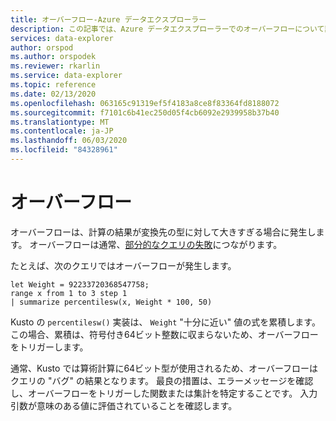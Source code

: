 ```yaml
---
title: オーバーフロー-Azure データエクスプローラー
description: この記事では、Azure データエクスプローラーでのオーバーフローについて説明します。
services: data-explorer
author: orspod
ms.author: orspodek
ms.reviewer: rkarlin
ms.service: data-explorer
ms.topic: reference
ms.date: 02/13/2020
ms.openlocfilehash: 063165c91319ef5f4183a8ce8f83364fd8188072
ms.sourcegitcommit: f7101c6b41ec250d05f4cb6092e2939958b37b40
ms.translationtype: MT
ms.contentlocale: ja-JP
ms.lasthandoff: 06/03/2020
ms.locfileid: "84328961"
---
```

# <a name="overflows"></a>オーバーフロー

オーバーフローは、計算の結果が変換先の型に対して大きすぎる場合に発生します。
オーバーフローは通常、[部分的なクエリの失敗](partialqueryfailures.md)につながります。

たとえば、次のクエリではオーバーフローが発生します。

```kusto
let Weight = 92233720368547758;
range x from 1 to 3 step 1
| summarize percentilesw(x, Weight * 100, 50)
```

Kusto の `percentilesw()` 実装は、 `Weight` "十分に近い" 値の式を累積します。
この場合、累積は、符号付き64ビット整数に収まらないため、オーバーフローをトリガーします。

通常、Kusto では算術計算に64ビット型が使用されるため、オーバーフローはクエリの "バグ" の結果となります。
最良の措置は、エラーメッセージを確認し、オーバーフローをトリガーした関数または集計を特定することです。 入力引数が意味のある値に評価されていることを確認します。
